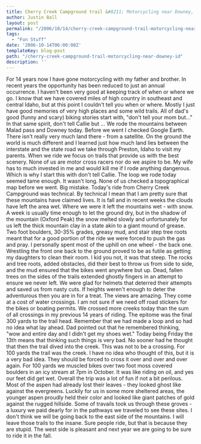 ```yaml
---
title: Cherry Creek Campground trail &#8211; Motorcycling near Downey, ID
author: Justin Ball
layout: post
permalink: "/2006/10/14/cherry-creek-campground-trail-motorcycling-near-downey-id/"
tags:
  - "Fun Stuff"
date: '2006-10-14T06:00:00Z'
templateKey: blog-post
path: "/cherry-creek-campground-trail-motorcycling-near-downey-id"
description: ''
---
```


For 14 years now I have gone motorcycling with my father and brother. In recent years the opportunity has been reduced to just an annual occurrence. I haven't been very good at keeping track of when or where we go. I know that we have covered miles of high country in southeast and central Idaho, but at this point I couldn't tell you when or where. Mostly I just have good memories of very high places and some wild trails.
All of dad's good (funny and scary) biking stories start with, "don't tell your mom but..." In that same spirit, don't tell Callie but ...
We rode the mountains between Malad pass and Downey today. Before we went I checked Google Earth. There isn't really very much land there - from a satellite. On the ground the world is much different and I learned just how much land lies between the interstate and the state road we take through Preston, Idaho to visit my parents.
When we ride we focus on trails that provide us with the best scenery. None of us are motor cross racers nor do we aspire to be. My wife has to much invested in me and would kill me if I rode anything dangerous. Which is why I start this with don't tell Callie. The loop we rode today seemed tame enough. It wasn't long. None of us checked a topographical map before we went. Big mistake. Today's ride from Cherry Creek Campground was technical. By technical I mean that I am pretty sure that these mountains have claimed lives. It is fall and in recent weeks the clouds have left the area wet. Where we were it left the mountains wet - with snow. A week is usually time enough to let the ground dry, but in the shadow of the mountain (Oxford Peak) the snow melted slowly and unfortunately for us left the thick mountain clay in a state akin to a giant mound of grease. Two foot boulders, 30-35% grades, greasy mud, and stair step tree roots meant that for a good portion of the ride we were forced to push the gas and pray. I personally spent most of the uphill on one wheel - the back one. Wrestling the front one back to the ground proved to be as futile as getting my daughters to clean their room. I kid you not, it was that steep. The rocks and tree roots, added obstacles, did their best to throw us from side to side, and the mud ensured that the bikes went anywhere but up. Dead, fallen trees on the sides of the trails extended ghostly fingers in an attempt to ensure we never left. We were glad for helmets that deterred their attempts and saved us from nasty cuts. If heights weren't enough to deter the adventurous then you are in for a treat. The views are amazing. They come at a cost of water crossings. I am not sure if we need off road stickers for the bikes or boating permits. We crossed more creeks today than the sum of all crossings in my previous 14 years of riding. The epitome was the final 300 yards to the trail head. Remember that we had made a loop and so had no idea what lay ahead. Dad pointed out that he remembered thinking, "wow and entire day and I didn't get my shoes wet." Today being Friday the 13th means that thinking such things is very bad. No sooner had he thought that then the trail dived into the creek. This was not to be a crossing. For 100 yards the trail was the creek. I have no idea who thought of this, but it is a very bad idea. They should be forced to cross it over and over and over again. For 100 yards we muscled bikes over two foot moss covered boulders in an icy stream at 7pm in October. It was like riding on oil, and yes our feet did get wet.
Overall the trip was a lot of fun if not a bit perilous. Most of the aspen had already lost their leaves - they looked ghost like against the evergreens. Luckily for us in some more sheltered areas, the younger aspen proudly held their color and looked like giant patches of gold against the rugged hillside. Some of travails took us through these groves - a luxury we paid dearly for in the pathways we traveled to see these sites. I don't think we will be going back to the east side of the mountains. I will leave those trails to the insane. Sure people ride, but that is because they are stupid. The west side is pleasant and next year we are going to be sure to ride it in the fall.
